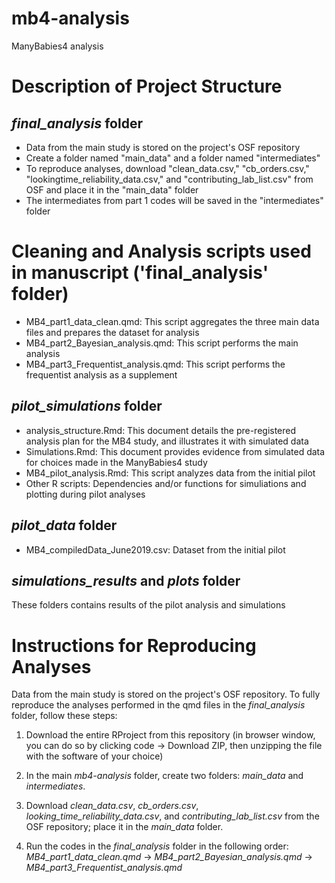 # mb4-analysis
ManyBabies4 analysis

# Description of Project Structure

## *final_analysis* folder

- Data from the main study is stored on the project's OSF repository
- Create a folder named "main_data" and a folder named "intermediates"
- To reproduce analyses, download "clean_data.csv," "cb_orders.csv," "lookingtime_reliability_data.csv," and "contributing_lab_list.csv" from OSF and place it in the "main_data" folder
- The intermediates from part 1 codes will be saved in the "intermediates" folder

# Cleaning and Analysis scripts used in manuscript ('final_analysis' folder)

- MB4_part1_data_clean.qmd: This script aggregates the three main data files and prepares the dataset for analysis
- MB4_part2_Bayesian_analysis.qmd: This script performs the main analysis
- MB4_part3_Frequentist_analysis.qmd: This script performs the frequentist analysis as a supplement

## *pilot_simulations* folder

- analysis_structure.Rmd: This document details the pre-registered analysis plan for the MB4 study, and illustrates it with simulated data
- Simulations.Rmd: This document provides evidence from simulated data for choices made in the ManyBabies4 study
- MB4_pilot_analysis.Rmd: This script analyzes data from the initial pilot
- Other R scripts: Dependencies and/or functions for simuliations and plotting during pilot analyses

## *pilot_data* folder

- MB4_compiledData_June2019.csv: Dataset from the initial pilot

## *simulations_results* and *plots* folder

These folders contains results of the pilot analysis and simulations

# Instructions for Reproducing Analyses

Data from the main study is stored on the project's OSF repository. To fully reproduce the analyses performed in the qmd files in the *final_analysis* folder, follow these steps:

1. Download the entire RProject from this repository (in browser window, you can do so by clicking code -> Download ZIP, then unzipping the file with the software of your choice)

2. In the main *mb4-analysis* folder, create two folders: *main_data* and *intermediates*.

3. Download *clean_data.csv*, *cb_orders.csv*, *looking_time_reliability_data.csv*, and *contributing_lab_list.csv* from the OSF repository; place it in the *main_data* folder.

4. Run the codes in the *final_analysis* folder in the following order: *MB4_part1_data_clean.qmd* -> *MB4_part2_Bayesian_analysis.qmd* -> *MB4_part3_Frequentist_analysis.qmd*


